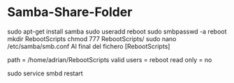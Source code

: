 # Samba-Share-Folder
sudo apt-get install samba
sudo useradd reboot
sudo smbpasswd -a reboot
mkdir RebootScripts
chmod 777 RebootScripts/
sudo nano /etc/samba/smb.conf
Al final del fichero
[RebootScripts]

path = /home/adrian/RebootScripts
valid users = reboot
read only = no

sudo service smbd restart

